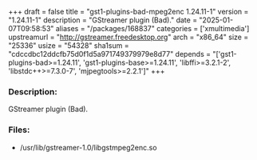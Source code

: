 +++
draft = false
title = "gst1-plugins-bad-mpeg2enc 1.24.11-1"
version = "1.24.11-1"
description = "GStreamer plugin (Bad)."
date = "2025-01-07T09:58:53"
aliases = "/packages/168837"
categories = ['xmultimedia']
upstreamurl = "http://gstreamer.freedesktop.org"
arch = "x86_64"
size = "25336"
usize = "54328"
sha1sum = "cdccdbc12ddcfb75d0f1d5a971749379979e8d77"
depends = "['gst1-plugins-bad>=1.24.11', 'gst1-plugins-base>=1.24.11', 'libffi>=3.2.1-2', 'libstdc++>=7.3.0-7', 'mjpegtools>=2.2.1']"
+++
### Description: 
GStreamer plugin (Bad).

### Files: 
* /usr/lib/gstreamer-1.0/libgstmpeg2enc.so
